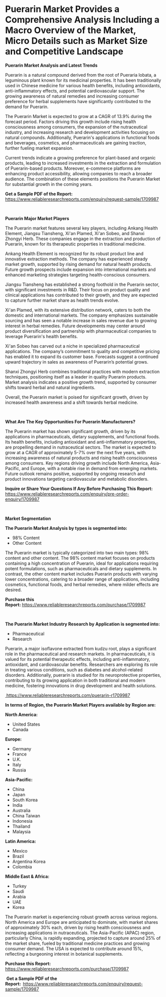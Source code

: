 <p><h1>Puerarin Market Provides a Comprehensive Analysis Including a Macro Overview of the Market, Micro Details such as Market Size and Competitive Landscape</h1></p><p><strong>Puerarin Market Analysis and Latest Trends</strong></p>
<p><p>Puerarin is a natural compound derived from the root of Pueraria lobata, a leguminous plant known for its medicinal properties. It has been traditionally used in Chinese medicine for various health benefits, including antioxidants, anti-inflammatory effects, and potential cardiovascular support. The growing awareness of natural remedies and increasing consumer preference for herbal supplements have significantly contributed to the demand for Puerarin.</p><p>The Puerarin Market is expected to grow at a CAGR of 13.9% during the forecast period. Factors driving this growth include rising health consciousness among consumers, the expansion of the nutraceutical industry, and increasing research and development activities focusing on natural compounds. Additionally, Puerarin's applications in functional foods and beverages, cosmetics, and pharmaceuticals are gaining traction, further fueling market expansion. </p><p>Current trends indicate a growing preference for plant-based and organic products, leading to increased investments in the extraction and formulation of Puerarin-based products. Moreover, e-commerce platforms are enhancing product accessibility, allowing companies to reach a broader audience. The combination of these elements positions the Puerarin Market for substantial growth in the coming years.</p></p>
<p><strong>Get a Sample PDF of the Report:&nbsp;</strong> <a href="https://www.reliableresearchreports.com/enquiry/request-sample/1709987?utm_campaign=2652&utm_medium=2&utm_source=Github&utm_content=ia&utm_term=19042025&utm_id=puerarin">https://www.reliableresearchreports.com/enquiry/request-sample/1709987</a></p>
<p>&nbsp;</p>
<p><strong>Puerarin Major Market Players</strong></p>
<p><p>The Puerarin market features several key players, including Ankang Health Element, Jiangsu Tiansheng, Xi'an Plamed, Xi'an Sobeo, and Shanxi Zhongyi Herb. These companies engage in the extraction and production of Puerarin, known for its therapeutic properties in traditional medicine.</p><p>Ankang Health Element is recognized for its robust product line and innovative extraction methods. The company has experienced steady market growth, supported by rising demand for natural health products. Future growth prospects include expansion into international markets and enhanced marketing strategies targeting health-conscious consumers. </p><p>Jiangsu Tiansheng has established a strong foothold in the Puerarin sector, with significant investments in R&D. Their focus on product quality and clinical applications has contributed to their growth, and they are expected to capture further market share as health trends evolve.</p><p>Xi'an Plamed, with its extensive distribution network, caters to both the domestic and international markets. The company emphasizes sustainable sourcing and has seen a notable increase in sales revenue due to growing interest in herbal remedies. Future developments may center around product diversification and partnership with pharmaceutical companies to leverage Puerarin's health benefits.</p><p>Xi'an Sobeo has carved out a niche in specialized pharmaceutical applications. The company’s commitment to quality and competitive pricing has enabled it to expand its customer base. Forecasts suggest a continued upward trajectory in sales as awareness of Puerarin’s potential grows.</p><p>Shanxi Zhongyi Herb combines traditional practices with modern extraction techniques, positioning itself as a leader in quality Puerarin products. Market analysis indicates a positive growth trend, supported by consumer shifts toward herbal and natural ingredients.</p><p>Overall, the Puerarin market is poised for significant growth, driven by increased health awareness and a shift towards herbal medicine.</p></p>
<p>&nbsp;</p>
<p><strong>What Are The Key Opportunities For Puerarin Manufacturers?</strong></p>
<p><p>The Puerarin market has shown significant growth, driven by its applications in pharmaceuticals, dietary supplements, and functional foods. Its health benefits, including antioxidant and anti-inflammatory properties, are propelling demand in nutraceutical sectors. The market is expected to grow at a CAGR of approximately 5-7% over the next five years, with increasing awareness of natural products and rising health consciousness among consumers. Key regions driving growth include North America, Asia-Pacific, and Europe, with a notable rise in demand from emerging markets. Future outlook remains positive, supported by ongoing research and product innovations targeting cardiovascular and metabolic disorders.</p></p>
<p><strong>Inquire or Share Your Questions If Any Before Purchasing This Report:</strong> <a href="https://www.reliableresearchreports.com/enquiry/pre-order-enquiry/1709987?utm_campaign=2652&utm_medium=2&utm_source=Github&utm_content=ia&utm_term=19042025&utm_id=puerarin">https://www.reliableresearchreports.com/enquiry/pre-order-enquiry/1709987</a></p>
<p>&nbsp;</p>
<p><strong>Market Segmentation</strong></p>
<p><strong>The Puerarin Market Analysis by types is segmented into:</strong></p>
<p><ul><li>98% Content</li><li>Other Content</li></ul></p>
<p><p>The Puerarin market is typically categorized into two main types: 98% content and other content. The 98% content market focuses on products containing a high concentration of Puerarin, ideal for applications requiring potent formulations, such as pharmaceuticals and dietary supplements. In contrast, the other content market includes Puerarin products with varying lower concentrations, catering to a broader range of applications, including cosmetics, functional foods, and herbal remedies, where milder effects are desired.</p></p>
<p><strong>Purchase this Report:&nbsp;</strong><a href="https://www.reliableresearchreports.com/purchase/1709987?utm_campaign=2652&utm_medium=2&utm_source=Github&utm_content=ia&utm_term=19042025&utm_id=puerarin">https://www.reliableresearchreports.com/purchase/1709987</a></p>
<p>&nbsp;</p>
<p><strong>The Puerarin Market Industry Research by Application is segmented into:</strong></p>
<p><ul><li>Pharmaceutical</li><li>Research</li></ul></p>
<p><p>Puerarin, a major isoflavone extracted from kudzu root, plays a significant role in the pharmaceutical and research markets. In pharmaceuticals, it is valued for its potential therapeutic effects, including anti-inflammatory, antioxidant, and cardiovascular benefits. Researchers are exploring its role in treating various conditions, such as diabetes and alcohol-related disorders. Additionally, puerarin is studied for its neuroprotective properties, contributing to its growing application in both traditional and modern medicine, fostering innovations in drug development and health solutions.</p></p>
<p><a href="https://www.reliableresearchreports.com/puerarin-r1709987?utm_campaign=2652&utm_medium=2&utm_source=Github&utm_content=ia&utm_term=19042025&utm_id=puerarin">&nbsp;https://www.reliableresearchreports.com/puerarin-r1709987</a></p>
<p><strong>In terms of Region, the Puerarin Market Players available by Region are:</strong></p>
<p>
    <p> <strong> North America: </strong>
        <ul>
            <li>United States</li>
            <li>Canada</li>
        </ul>
        </p> 
    <p> <strong> Europe: </strong>
        <ul>
            <li>Germany</li>
            <li>France</li>
            <li>U.K.</li>
            <li>Italy</li>
            <li>Russia</li>
        </ul>
        </p> 
    <p> <strong> Asia-Pacific: </strong>
        <ul>
            <li>China</li>
            <li>Japan</li>
            <li>South Korea</li>
            <li>India</li>
            <li>Australia</li>
            <li>China Taiwan</li>
            <li>Indonesia</li>
            <li>Thailand</li>
            <li>Malaysia</li>
        </ul>
        </p> 
    <p> <strong> Latin America: </strong>
        <ul>
            <li>Mexico</li>
            <li>Brazil</li>
            <li>Argentina Korea</li>
            <li>Colombia</li>
        </ul>
        </p> 
    <p> <strong> Middle East & Africa: </strong>
        <ul>
            <li>Turkey</li>
            <li>Saudi</li>
            <li>Arabia</li>
            <li>UAE</li>
            <li>Korea</li>
        </ul>
    </p>
    </p>
<p><p>The Puerarin market is experiencing robust growth across various regions. North America and Europe are anticipated to dominate, with market shares of approximately 30% each, driven by rising health consciousness and increasing applications in nutraceuticals. The Asia-Pacific (APAC) region, particularly China, is rapidly expanding, projected to capture around 25% of the market share, fueled by traditional medicine practices and growing consumer demand. The USA is expected to contribute around 15%, reflecting a burgeoning interest in botanical supplements.</p></p>
<p><strong>Purchase this Report: </strong><a href="https://www.reliableresearchreports.com/purchase/1709987?utm_campaign=2652&utm_medium=2&utm_source=Github&utm_content=ia&utm_term=19042025&utm_id=puerarin">https://www.reliableresearchreports.com/purchase/1709987</a></p>
<p>&nbsp;<strong>Get a Sample PDF of the Report:&nbsp;&nbsp;</strong><a href="https://www.reliableresearchreports.com/enquiry/request-sample/1709987?utm_campaign=2652&utm_medium=2&utm_source=Github&utm_content=ia&utm_term=19042025&utm_id=puerarin">https://www.reliableresearchreports.com/enquiry/request-sample/1709987</a></p>
<p><strong></strong></p>
<p><p></p><p></p><p></p></p>